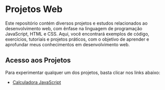 # Projetos Web

Este repositório contém diversos projetos e estudos relacionados ao desenvolvimento web, com ênfase na linguagem de programação JavaScript, HTML e CSS. Aqui, você encontrará exemplos de código, exercícios, tutoriais e projetos práticos, com o objetivo de aprender e aprofundar meus conhecimentos em desenvolvimento web.

## Acesso aos Projetos

Para experimentar qualquer um dos projetos, basta clicar nos links abaixo:

- [Calculadora JavaScript](https://natansalvadorligabo.github.io/javascript/Calculator/)
